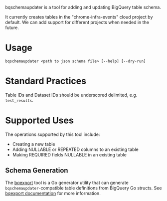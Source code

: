 bqschemaupdater is a tool for adding and updating BigQuery table schema.

It currently creates tables in the "chrome-infra-events" cloud project by
default. We can add support for different projects when needed in the future.

# Usage

```
bqschemaupdater <path to json schema file> [--help] [--dry-run]
```

# Standard Practices

Table IDs and Dataset IDs should be underscored delimited, e.g. `test_results`.

# Supported Uses

The operations supported by this tool include:

* Creating a new table
* Adding NULLABLE or REPEATED columns to an existing table
* Making REQUIRED fields NULLABLE in an existing table

## Schema Generation

The [bqexport](../../cmd/bqexport) tool is a Go generator utility
that can generate `bqschemaupdater`-compatible table definitions from BigQuery
Go structs. See [bqexport documentation](../../cmd/bqexport) for
more information.
